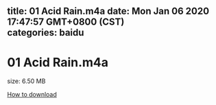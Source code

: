 
title: 01 Acid Rain.m4a
date: Mon Jan 06 2020 17:47:57 GMT+0800 (CST)    
categories: baidu
---

# 01 Acid Rain.m4a
size: 6.50 MB
 
 

[How to download](https://bpcam.bemobtrk.com/go/2ceec3aa-1ca2-46d6-b9ff-aaa5c184517c?jno=3718)